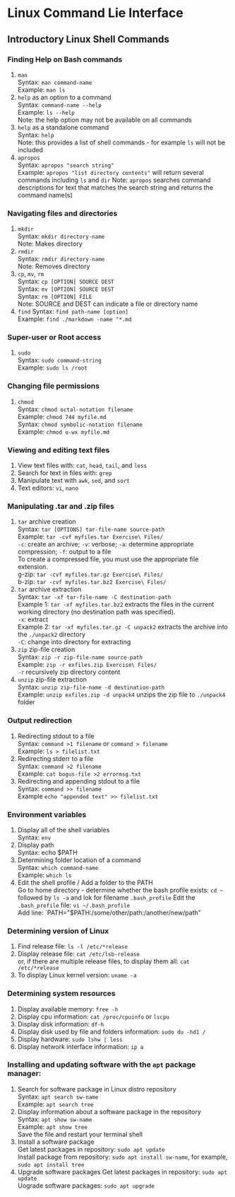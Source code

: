 # Linux Command Lie Interface

## Introductory Linux Shell Commands

### Finding Help on Bash commands
1. `man`    
    Syntax: `man command-name`   
    Example: `man ls`
2. `help` as an option to a command   
    Syntax: `command-name --help`   
    Example: `ls --help`    
    Note: the help option may not be available on all commands
3. `help` as a standalone command   
    Syntax: `help`    
    Note: this provides a list of shell commands - for example `ls` will not be included
4. `apropos`    
    Syntax: `apropos "search string"`   
    Example: `apropos "list directory contents"` will return several commands including `ls` and `dir`
    Note: `apropos` searches command descriptions for text that matches the search string and returns the command name(s)
### Navigating files and directories
1. `mkdir`    
    Syntax: `mkdir directory-name`    
    Note: Makes directory
2. `rmdir`    
    Syntax: `rmdir directory-name`    
    Note: Removes directory
3. `cp`, `mv`, `rm`   
    Syntax: `cp [OPTION] SOURCE DEST`   
    Syntax: `mv [OPTION] SOURCE DEST`   
    Syntax: `rm [OPTION] FILE`   
    Note: SOURCE and DEST can indicate a file or directory name
4. `find`
    Syntax: `find path-name [option]`   
    Example: `find ./markdown -name "*.md`
### Super-user or Root access
1. `sudo`   
    Syntax: `sudo command-string`   
    Example: `sudo ls /root`
### Changing file permissions
1. `chmod`   
    Syntax: `chmod octal-notation filename`   
    Example:  `chmod 744 myfile.md`   
    Syntax: `chmod symbolic-notation filename`   
    Example:  `chmod u-wx myfile.md`   
### Viewing and editing text files
1. View text files with: `cat`, `head`, `tail`, and `less`
2. Search for text in files with: `grep`
3. Manipulate text with `awk`, `sed`, and `sort`
4. Text editors: `vi`, `nano`
### Manipulating .tar and .zip files
1. `tar` archive creation        
    Syntax: `tar [OPTIONS] tar-file-name source-path`       
    Example: `tar -cvf myfiles.tar Exercise\ Files/`        
    `-c`: create an archive; `-v`: verbose; `-a`: determine appropriate compression; `-f`: output to a file     
    To create a compressed file, you must use the appropriate file extension.       
    g-zip: `tar -cvf myfiles.tar.gz Exercise\ Files/`       
    b-zip: `tar -cvf myfiles.tar.bz2 Exercise\ Files/`      
2. `tar` archive extraction     
    Syntax: `tar -xf tar-file-name -C destination-path`        
    Example 1: `tar -xf myfiles.tar.bz2` extracts the files in the current working directory (no destination path was specified).     
    `-x`: extract       
    Example 2: `tar -xf myfiles.tar.gz -C unpack2` extracts the archive into the `./unpack2` directory      
    `-C`: change into directory for extracting      
3. `zip` zip-file creation      
    Syntax: `zip -r zip-file-name source-path`       
    Example: `zip -r exfiles.zip Exercise\ Files/`       
    `-r` recursively zip directory content      
4. `unzip` zip-file extraction        
    Syntax: `unzip zip-file-name -d destination-path`       
    Example: `unzip exfiles.zip -d unpack4` unzips the zip file to `./unpack4` folder        
### Output redirection
1. Redirecting stdout to a file     
    Syntax: `command >1 filename` or `command > filename`       
    Example: `ls > filelist.txt`        
2. Redirecting stderr to a file     
    Syntax: `command >2 filename`       
    Example: `cat bogus-file >2 errormsg.txt`        
3. Redirecting and appending stdout to a file       
    Syntax: `command >> filename`       
    Example `echo "appended text" >> filelist.txt`        
### Environment variables
1. Display all of the shell variables        
    Syntax: `env`       
2. Display path     
    Syntax: echo $PATH
3. Determining folder location of a command     
    Syntax: `which command-name`        
    Example: `which ls`     
4. Edit the shell profile / Add a folder to the PATH        
    Go to home directory - determine whether the bash profile exists:  `cd ~` followed by `ls -a` and lok for filename `.bash_profile`
    Edit the `.bash_profile` file: `vi ~/.bash_profile`     
    Add line: `PATH="$PATH:/some/other/path:/another/new/path"      
### Determining version of Linux
1. Find release file: `ls -l /etc/*release`     
2. Display release file: `cat /etc/lsb-release`         
    or, if there are multiple release files, to display them all: `cat /etc/*release`       
3. To  display Linux kernel version: `uname -a`       
### Determining system resources
1. Display available memory: `free -h`      
2. Display cpu information: `cat /proc/cpuinfo` or `lscpu`     
3. Display disk information: `df-h`     
4. Display disk used by file and folders information: `sudo du -hd1 /`      
5. Display hardware: `sudo lshw | less`     
6. Display network interface information: `ip a`        
### Installing and updating software with the `apt` package manager:
1. Search for software package in Linux distro repository      
    Syntax: `apt search sw-name`        
    Example: `apt search tree`      
2. Display information about a software package in the repository     
    Syntax: `apt show sw-name`        
    Example: `apt show tree`        
    Save the file and restart your terminal shell
3. Install a software package      
    Get latest packages in repository: `sudo apt update`        
    Install package from repository: `sudo apt install sw-name`, for example, `sudo apt install tree`       
4. Upgrade software packages
    Get latest packages in repository: `sudo apt update`        
    Uograde software packages: `sudo apt upgrade`       
